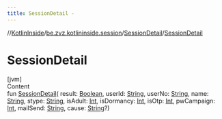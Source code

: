 ```yaml
---
title: SessionDetail -
---
```

//[KotlinInside](../../index.md)/[be.zvz.kotlininside.session](../index.md)/[SessionDetail](index.md)/[SessionDetail](-session-detail.md)



# SessionDetail  
[jvm]  
Content  
fun [SessionDetail](-session-detail.md)(
result: [Boolean](https://kotlinlang.org/api/latest/jvm/stdlib/kotlin/-boolean/index.html),
userId: [String](https://kotlinlang.org/api/latest/jvm/stdlib/kotlin/-string/index.html),
userNo: [String](https://kotlinlang.org/api/latest/jvm/stdlib/kotlin/-string/index.html),
name: [String](https://kotlinlang.org/api/latest/jvm/stdlib/kotlin/-string/index.html),
stype: [String](https://kotlinlang.org/api/latest/jvm/stdlib/kotlin/-string/index.html),
isAdult: [Int](https://kotlinlang.org/api/latest/jvm/stdlib/kotlin/-int/index.html),
isDormancy: [Int](https://kotlinlang.org/api/latest/jvm/stdlib/kotlin/-int/index.html),
isOtp: [Int](https://kotlinlang.org/api/latest/jvm/stdlib/kotlin/-int/index.html),
pwCampaign: [Int](https://kotlinlang.org/api/latest/jvm/stdlib/kotlin/-int/index.html),
mailSend: [String](https://kotlinlang.org/api/latest/jvm/stdlib/kotlin/-string/index.html),
cause: [String](https://kotlinlang.org/api/latest/jvm/stdlib/kotlin/-string/index.html)?)  



